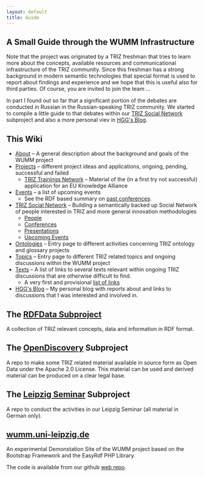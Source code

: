 ```yaml
---
layout: default
title: Guide
---
```


A Small Guide through the WUMM Infrastructure
------------------------------

Note that the project was originated by a TRIZ freshman that tries to learn
more about the concepts, available resources and communicational
infrastructure of the TRIZ community.  Since this freshman has a strong
background in modern semantic technologies that special format is used to
report about findings and experience and we hope that this is useful also for
third parties.  Of course, you are invited to join the team ...

In part I found out so far that a significant portion of the debates are
conducted in Russian in the Russian-speaking TRIZ community. We started to
compile a little guide to that debates within our [TRIZ Social Network](TSN
"wikilink") subproject and also a more personal viev in [HGG's Blog](HGG-Blog
"wikilink").

## This Wiki
* [About](About "wikilink") &ndash; A general description about the background
  and goals of the WUMM project
* [Projects](Projects "wikilink") &ndash; different project ideas and
  applications, ongoing, pending, successful and failed
  * [TRIZ Trainings Network](TTN "wikilink") &ndash; Material of the (in a
    first try not successful) application for an EU Knowledge Alliance
* [Events](Events "wikilink") &ndash; a list of upcoming events
  * See the RDF based summary on [past
    conferences](wumm.uni-leipzig.de/conferences.php).
* [TRIZ Social Network](TSN "wikilink") &ndash; Building a semantically backed
  up Social Network of people interested in TRIZ and more general innovation
  methodologies
  * [People](http://wumm.uni-leipzig.de/people.php)
  * [Conferences](http://wumm.uni-leipzig.de/conferences.php)
  * [Presentations](http://wumm.uni-leipzig.de/presentations.php)
  * [Upcoming Events](Events "wikilink")
* [Ontologies](Ontology "wikilink") &ndash; Entry page to different activities
  concerning TRIZ ontology and glossary projects  
* [Topics](Texts "wikilink") &ndash; Entry page to different TRIZ related
  topics and ongoing discussions within the WUMM project
* [Texts](Texts "wikilink") &ndash; A list of links to several texts relevant
  within ongoing TRIZ discussions that are otherwise difficult to find.
  * A very first and provisional [list of links](Material "wikilink")
* [HGG's Blog](HGG-Blog "wikilink") &ndash; My personal blog with reports
  about and links to discussions that I was interested and involved in.

## The [RDFData Subproject](https://github.com/wumm-project/RDFData)

A collection of TRIZ relevant concepts, data and information in RDF format.

## The [OpenDiscovery](https://github.com/wumm-project/OpenDiscovery) Subproject

A repo to make some TRIZ related material available in source form as Open
Data under the Apache 2.0 License. This material can be used and derived
material can be produced on a clear legal base.

## The [Leipzig Seminar](https://github.com/wumm-project/Leipzig-Seminar) Subproject

A repo to conduct the activities in our Leipzig Seminar (all material in
German only). 

## [wumm.uni-leipzig.de](http://wumm.uni-leipzig.de)

An experimental Demonstation Site of the WUMM project based on the Bootstrap
Framework and the EasyRdf PHP Library.

The code is available from our github
[web repo](https://github.com/wumm-project/web).


